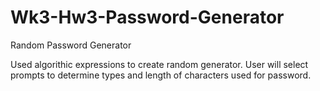 # Wk3-Hw3-Password-Generator
Random Password Generator

Used algorithic expressions to create random generator. User will select prompts to determine types and length of characters used for password. 
